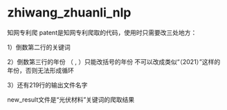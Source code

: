 # zhiwang_zhuanli_nlp
知网专利爬
patent是知网专利爬取的代码，使用时只需要改三处地方：

1）倒数第二行的关键词

2）倒数第三行的年份 （  ,  ）只能改括号的年份 不可以改成类似“（2021）”这样的年份，否则无法形成循环

3）还有219行的输出文件名字 

new_result文件是“光伏材料”关键词的爬取结果
